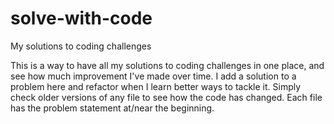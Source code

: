 # solve-with-code
My solutions to coding challenges

This is a way to have all my solutions to coding challenges in one place, and see how much improvement I've made over time.
I add a solution to a problem here and refactor when I learn better ways to tackle it. 
Simply check older versions of any file to see how the code has changed. Each file has the problem statement at/near the beginning.
